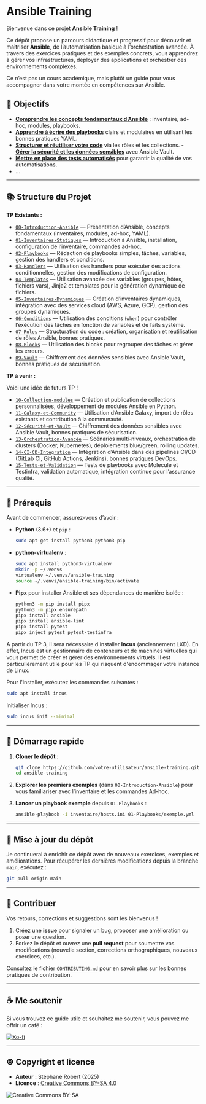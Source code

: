 
# Ansible Training

Bienvenue dans ce projet **Ansible Training** !

Ce dépôt propose un parcours didactique et progressif pour découvrir et maîtriser **Ansible**, de l’automatisation basique à l’orchestration avancée. À travers des exercices pratiques et des exemples concrets, vous apprendrez à gérer vos infrastructures, déployer des applications et orchestrer des environnements complexes.

Ce n’est pas un cours académique, mais plutôt un guide pour vous accompagner dans votre montée en compétences sur Ansible.

## 🎯 Objectifs

- [**Comprendre les concepts fondamentaux d’Ansible**](https://blog.stephane-robert.info/docs/infra-as-code/gestion-de-configuration/ansible/) : inventaire, ad-hoc, modules, playbooks.
- [**Apprendre à écrire des playbooks**](https://blog.stephane-robert.info/docs/infra-as-code/gestion-de-configuration/ansible/ecriture-de-playbooks-ansible/) clairs et modulaires en utilisant les bonnes pratiques YAML.
- [**Structurer et réutiliser votre code**](https://blog.stephane-robert.info/docs/infra-as-code/gestion-de-configuration/ansible/ecrire-roles/) via les rôles et les collections.
-[ **Gérer la sécurité et les données sensibles**](https://blog.stephane-robert.info/docs/infra-as-code/gestion-de-configuration/ansible/vault/) avec Ansible Vault.
- [**Mettre en place des tests automatisés**](https://blog.stephane-robert.info/docs/infra-as-code/gestion-de-configuration/ansible/molecule-tox/) pour garantir la qualité de vos automatisations.
- ...

---

## 📚 Structure du Projet

**TP Existants :**

- [`00-Introduction-Ansible`](./00-Introduction-Ansible) — Présentation d’Ansible, concepts fondamentaux (inventaires, modules, ad-hoc, YAML).
- [`01-Inventaires-Statiques`](./01-Inventaires-Statiques) — Introduction à Ansible, installation, configuration de l’inventaire, commandes ad-hoc.
- [`02-Playbooks`](./02-Playbooks) — Rédaction de playbooks simples, tâches, variables, gestion des handlers et conditions.
- [`03-Handlers`](./03-Handlers) — Utilisation des handlers pour exécuter des actions conditionnelles, gestion des modifications de configuration.
- [`04-Templates`](./04-Templates) — Utilisation avancée des variables (groupes, hôtes, fichiers vars), Jinja2 et templates pour la génération dynamique de fichiers.
- [`05-Inventaires-Dynamiques`](./05-Inventaires-Dynamiques) — Création d’inventaires dynamiques, intégration avec des services cloud (AWS, Azure, GCP), gestion des groupes dynamiques.
- [`06-Conditions`](./06-Conditions) — Utilisation des conditions (`when`) pour contrôler l’exécution des tâches en fonction de variables et de faits système.
- [`07-Roles`](./07-Roles) — Structuration du code : création, organisation et réutilisation de rôles Ansible, bonnes pratiques.
- [`08-Blocks`](./08-Blocks) — Utilisation des blocks pour regrouper des tâches et gérer les erreurs.
- [`09-Vault`](./09-Vault) — Chiffrement des données sensibles avec Ansible Vault, bonnes pratiques de sécurisation.

**TP à venir :**

Voici une idée de futurs TP !

- [`10-Collection-modules`](./10-Collection-modules) — Création et publication de collections personnalisées, développement de modules Ansible en Python.
- [`11-Galaxy-et-Community`](./11-Galaxy-et-Community) — Utilisation d’Ansible Galaxy, import de rôles existants et contribution à la communauté.
- [`12-Sécurité-et-Vault`](./12-Sécurité-et-Vault) — Chiffrement des données sensibles avec Ansible Vault, bonnes pratiques de sécurisation.
- [`13-Orchestration-Avancée`](./13-Orchestration-Avancée) — Scénarios multi-niveaux, orchestration de clusters (Docker, Kubernetes), déploiements blue/green, rolling updates.
- [`14-CI-CD-Integration`](./14-CI-CD-Integration) — Intégration d’Ansible dans des pipelines CI/CD (GitLab CI, GitHub Actions, Jenkins), bonnes pratiques DevOps.
- [`15-Tests-et-Validation`](./15-Tests-et-Validation) — Tests de playbooks avec Molecule et Testinfra, validation automatique, intégration continue pour l’assurance qualité.

---

## 🔧 Prérequis

Avant de commencer, assurez-vous d’avoir :

- **Python** (3.6+) et `pip` :

  ```bash
  sudo apt-get install python3 python3-pip
  ```

- **python-virtualenv** :

  ```bash
  sudo apt install python3-virtualenv
  mkdir -p ~/.venvs
  virtualenv ~/.venvs/ansible-training
  source ~/.venvs/ansible-training/bin/activate
  ```

- **Pipx** pour installer Ansible et ses dépendances de manière isolée :

  ```bash
  python3 -m pip install pipx
  python3 -m pipx ensurepath
  pipx install ansible
  pipx install ansible-lint
  pipx install pytest
  pipx inject pytest pytest-testinfra
  ```

A partir du TP 3, il sera nécessaire d'installer **Incus** (anciennement LXD).
En effet, Incus est un gestionnaire de conteneurs et de machines virtuelles qui
vous permet de créer et gérer des environnements virtuels. Il est
particulièrement utile pour les TP qui risquent d'endommager votre instance de Linux.

Pour l'installer, exécutez les commandes suivantes :

```bash
sudo apt install incus
```

Initialiser Incus :

```bash
sudo incus init --minimal
```

---

## 🚀 Démarrage rapide

1. **Cloner le dépôt** :

   ```bash
   git clone https://github.com/votre-utilisateur/ansible-training.git
   cd ansible-training
   ```

2. **Explorer les premiers exemples** (dans `00-Introduction-Ansible`) pour vous familiariser avec l’inventaire et les commandes Ad-hoc.
3. **Lancer un playbook exemple** depuis `01-Playbooks` :

   ```bash
   ansible-playbook -i inventaire/hosts.ini 01-Playbooks/exemple.yml
   ```

---

## 🔄 Mise à jour du dépôt

Je continuerai à enrichir ce dépôt avec de nouveaux exercices, exemples et améliorations. Pour récupérer les dernières modifications depuis la branche `main`, exécutez :

```bash
git pull origin main
```

---

## 🤝 Contribuer

Vos retours, corrections et suggestions sont les bienvenus !

1. Créez une **issue** pour signaler un bug, proposer une amélioration ou poser une question.
2. Forkez le dépôt et ouvrez une **pull request** pour soumettre vos modifications (nouvelle section, corrections orthographiques, nouveaux exercices, etc.).

Consultez le fichier [`CONTRIBUTING.md`](./contributing.md) pour en savoir plus sur les bonnes pratiques de contribution.

---

## ☕ Me soutenir

Si vous trouvez ce guide utile et souhaitez me soutenir, vous pouvez me offrir un café :

[![Ko-fi](https://www.ko-fi.com/img/githubbutton_sm.svg)](https://ko-fi.com/votre-identifiant)

---

## © Copyright et licence

- **Auteur** : Stéphane Robert (2025)
- **Licence** : [Creative Commons BY-SA 4.0](https://creativecommons.org/licenses/by-sa/4.0/)

![Creative Commons BY-SA](https://mirrors.creativecommons.org/presskit/buttons/88x31/png/by-sa.png)
